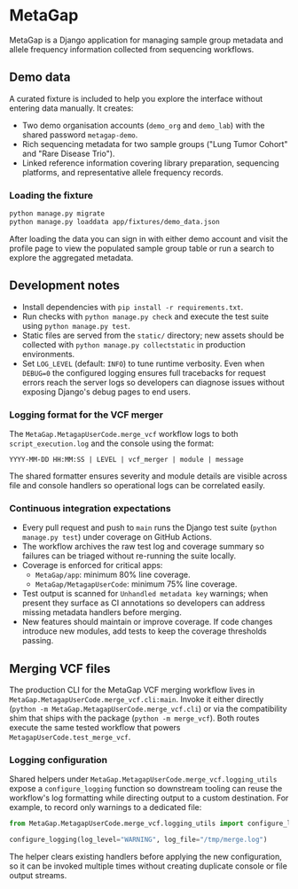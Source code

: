 # MetaGap

MetaGap is a Django application for managing sample group metadata and allele frequency information collected from sequencing workflows.

## Demo data

A curated fixture is included to help you explore the interface without entering data manually. It creates:

- Two demo organisation accounts (`demo_org` and `demo_lab`) with the shared password `metagap-demo`.
- Rich sequencing metadata for two sample groups ("Lung Tumor Cohort" and "Rare Disease Trio").
- Linked reference information covering library preparation, sequencing platforms, and representative allele frequency records.

### Loading the fixture

```bash
python manage.py migrate
python manage.py loaddata app/fixtures/demo_data.json
```

After loading the data you can sign in with either demo account and visit the profile page to view the populated sample group table or run a search to explore the aggregated metadata.

## Development notes

- Install dependencies with `pip install -r requirements.txt`.
- Run checks with `python manage.py check` and execute the test suite using `python manage.py test`.
- Static files are served from the `static/` directory; new assets should be collected with `python manage.py collectstatic` in production environments.
- Set `LOG_LEVEL` (default: `INFO`) to tune runtime verbosity.  Even when `DEBUG=0`
  the configured logging ensures full tracebacks for request errors reach the
  server logs so developers can diagnose issues without exposing Django's debug
  pages to end users.

### Logging format for the VCF merger

The `MetaGap.MetagapUserCode.merge_vcf` workflow logs to both `script_execution.log`
and the console using the format:

```
YYYY-MM-DD HH:MM:SS | LEVEL | vcf_merger | module | message
```

The shared formatter ensures severity and module details are visible across file and
console handlers so operational logs can be correlated easily.

### Continuous integration expectations

- Every pull request and push to `main` runs the Django test suite (`python manage.py test`) under coverage on GitHub Actions.
- The workflow archives the raw test log and coverage summary so failures can be triaged without re-running the suite locally.
- Coverage is enforced for critical apps:
  - `MetaGap/app`: minimum 80% line coverage.
  - `MetaGap/MetagapUserCode`: minimum 75% line coverage.
- Test output is scanned for `Unhandled metadata key` warnings; when present they surface as CI annotations so developers can address missing metadata handlers before merging.
- New features should maintain or improve coverage. If code changes introduce new modules, add tests to keep the coverage thresholds passing.

## Merging VCF files

The production CLI for the MetaGap VCF merging workflow lives in
`MetaGap.MetagapUserCode.merge_vcf.cli:main`. Invoke it either directly
(`python -m MetaGap.MetagapUserCode.merge_vcf.cli`) or via the
compatibility shim that ships with the package (`python -m merge_vcf`).
Both routes execute the same tested workflow that powers
`MetagapUserCode.test_merge_vcf`.

### Logging configuration

Shared helpers under ``MetaGap.MetagapUserCode.merge_vcf.logging_utils``
expose a ``configure_logging`` function so downstream tooling can reuse the
workflow's log formatting while directing output to a custom destination.
For example, to record only warnings to a dedicated file:

```python
from MetaGap.MetagapUserCode.merge_vcf.logging_utils import configure_logging

configure_logging(log_level="WARNING", log_file="/tmp/merge.log")
```

The helper clears existing handlers before applying the new configuration, so
it can be invoked multiple times without creating duplicate console or file
output streams.
